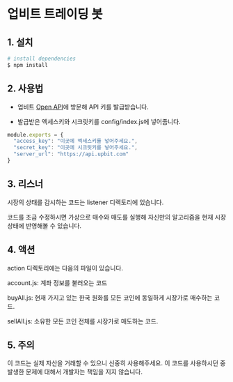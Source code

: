# 업비트 트레이딩 봇

## 1. 설치
``` bash
# install dependencies
$ npm install
```

## 2. 사용법
- 업비트 [Open API](https://upbit.com/mypage/open_api_management)에 방문해 API 키를 발급받습니다.

- 발급받은 엑세스키와 시크릿키를 config/index.js에 넣어줍니다.

```javascript
module.exports = {
  "access_key": "이곳에 엑세스키를 넣어주세요.",
  "secret_key": "이곳에 시크릿키를 넣어주세요.",
  "server_url": "https://api.upbit.com"
}
```

## 3. 리스너
시장의 상태를 감시하는 코드는 listener 디렉토리에 있습니다.

코드를 조금 수정하시면 가상으로 매수와 매도를 실행해 자신만의 알고리즘을 현재 시장 상태에 반영해볼 수 있습니다.

## 4. 액션
action 디렉토리에는 다음의 파일이 있습니다.

account.js: 계좌 정보를 불러오는 코드

buyAll.js: 현재 가지고 있는 한국 원화를 모든 코인에 동일하게 시장가로 매수하는 코드.

sellAll.js: 소유한 모든 코인 전체를 시장가로 매도하는 코드.

## 5. 주의
이 코드는 실제 자산을 거래할 수 있으니 신중히 사용해주세요.
이 코드를 사용하시던 중 발생한 문제에 대해서 개발자는 책임을 지지 않습니다.